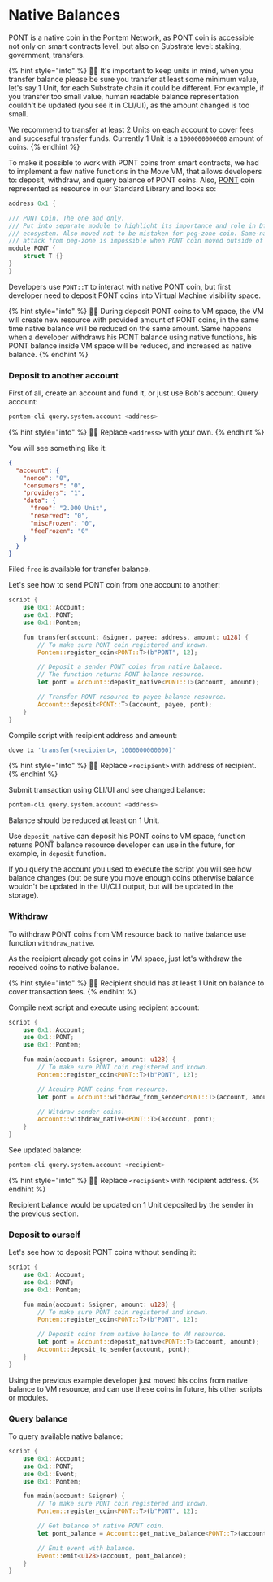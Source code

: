# Native Balances

PONT is a native coin in the Pontem Network, as PONT coin is accessible not only on smart contracts level, but also on Substrate level: staking, government, transfers.

{% hint style="info" %}
🧙‍♂️ It's important to keep units in mind, when you transfer balance please be sure you transfer at least some minimum value, let's say 1 Unit, for each Substrate chain it could be different. For example, if you transfer too small value, human readable balance representation couldn't be updated (you see it in CLI/UI), as the amount changed is too small.
 
We recommend to transfer at least 2 Units on each account to cover fees and successful transfer funds. Currently 1 Unit is a `1000000000000` amount of coins.
{% endhint %}

To make it possible to work with PONT coins from smart contracts, we had to implement a few native functions in the Move VM, that allows developers to: deposit, withdraw, and query balance of PONT coins. Also, [PONT](https://github.com/pontem-network/move-stdlib/blob/master/modules/pont.move) coin represented as resource in our Standard Library and looks so:
 
```rust
address 0x1 {

/// PONT Coin. The one and only.
/// Put into separate module to highlight its importance and role in Dfinance
/// ecosystem. Also moved not to be mistaken for peg-zone coin. Same-naming
/// attack from peg-zone is impossible when PONT coin moved outside of Coins module
module PONT {
    struct T {}
}
}
```

Developers use `PONT::T` to interact with native PONT coin, but first developer need to deposit PONT coins into Virtual Machine visibility space.

{% hint style="info" %}
🧙‍♂️ During deposit PONT coins to VM space, the VM will create new resource with provided amount of PONT coins, in the same time native balance will be reduced on the same amount. Same happens when a developer withdraws his PONT balance using native functions, his PONT balance inside VM space will be reduced, and increased as native balance.
{% endhint %}

### Deposit to another account

First of all, create an account and fund it, or just use Bob's account.
Query account:

```sh
pontem-cli query.system.account <address>
```

{% hint style="info" %}
🧙‍♂️ Replace `<address>` with your own.
{% endhint %}

You will see something like it:
```json
{
  "account": {
    "nonce": "0",
    "consumers": "0",
    "providers": "1",
    "data": {
      "free": "2.000 Unit",
      "reserved": "0",
      "miscFrozen": "0",
      "feeFrozen": "0"
    }
  }
}
```

Filed `free` is available for transfer balance.

Let's see how to send PONT coin from one account to another:

```rust
script {
    use 0x1::Account;
    use 0x1::PONT;
    use 0x1::Pontem;

    fun transfer(account: &signer, payee: address, amount: u128) {
        // To make sure PONT coin registered and known.
        Pontem::register_coin<PONT::T>(b"PONT", 12);

        // Deposit a sender PONT coins from native balance.
        // The function returns PONT balance resource.
        let pont = Account::deposit_native<PONT::T>(account, amount);

        // Transfer PONT resource to payee balance resource.
        Account::deposit<PONT::T>(account, payee, pont);
    }
}
```

Compile script with recipient address and amount:

```sh
dove tx 'transfer(<recipient>, 1000000000000)'
```

{% hint style="info" %}
🧙‍♂️ Replace `<recipient>` with address of recipient.
{% endhint %}

Submit transaction using CLI/UI and see changed balance:

```sh
pontem-cli query.system.account <address>
```

Balance should be reduced at least on 1 Unit.

Use `deposit_native` can deposit his PONT coins to VM space, function returns PONT balance resource developer can use in the future, for example, in `deposit` function.

If you query the account you used to execute the script you will see how balance changes (but be sure you move enough coins otherwise balance wouldn't be updated in the UI/CLI output, but will be updated in the storage).

### Withdraw

To withdraw PONT coins from VM resource back to native balance use function `withdraw_native`.

As the recipient already got coins in VM space, just let's withdraw the received coins to native balance.

{% hint style="info" %}
🧙‍♂️ Recipient should has at least 1 Unit on balance to cover transaction fees.
{% endhint %}

Compile next script and execute using recipient account:

```rust
script {
    use 0x1::Account;
    use 0x1::PONT;
    use 0x1::Pontem;

    fun main(account: &signer, amount: u128) {
        // To make sure PONT coin registered and known.
        Pontem::register_coin<PONT::T>(b"PONT", 12);

        // Acquire PONT coins from resource.
        let pont = Account::withdraw_from_sender<PONT::T>(account, amount);

        // Witdraw sender coins.
        Account::withdraw_native<PONT::T>(account, pont);
    }
}
```

See updated balance:


```sh
pontem-cli query.system.account <recipient>
```

{% hint style="info" %}
🧙‍♂️ Replace `<recipient>` with recipient address.
{% endhint %}

Recipient balance would be updated on 1 Unit deposited by the sender in the previous section.

### Deposit to ourself


Let's see how to deposit PONT coins without sending it:

```rust
script {
    use 0x1::Account;
    use 0x1::PONT;
    use 0x1::Pontem;

    fun main(account: &signer, amount: u128) {
        // To make sure PONT coin registered and known.
        Pontem::register_coin<PONT::T>(b"PONT", 12);

        // Deposit coins from native balance to VM resource.
        let pont = Account::deposit_native<PONT::T>(account, amount);
        Account::deposit_to_sender(account, pont);
    }
}
```

Using the previous example developer just moved his coins from native balance to VM resource, and can use these coins in future, his other scripts or modules.

### Query balance

To query available native balance:

```rust
script {
    use 0x1::Account;
    use 0x1::PONT;
    use 0x1::Event;
    use 0x1::Pontem;

    fun main(account: &signer) {
        // To make sure PONT coin registered and known.
        Pontem::register_coin<PONT::T>(b"PONT", 12);

        // Get balance of native PONT coin.
        let pont_balance = Account::get_native_balance<PONT::T>(account);

        // Emit event with balance.
        Event::emit<u128>(account, pont_balance);
    }
}
```
